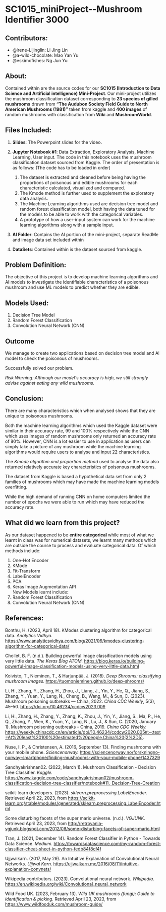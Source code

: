 # SC1015_miniProject--Mushroom Identifier 3000

## Contributors:
- @irene-Lijinglin: Li Jing Lin  
- @a-wild-chocolate: Mao Yan Yu
- @eskimofishes: Ng Jun Yu

## About:
Contained within are the source codes for our **SC1015 (Introduction to Data Science and Artificial intelligence) Mini-Project**. Our mini-project utilizes the mushroom classification dataset corresponding to **23 species of gilled mushrooms** drawn from **“The Audubon Society Field Guide to North American Mushrooms (1981)”** taken from kaggle and **400 images** of random mushrooms with classification from **Wiki** and **MushroomWorld**.

## Files Included:
1) **Slides**: The Powerpoint slides for the video.
2) **Jupyter Notebook #1**: Data Extraction, Exploratory Analysis, Machine Learning, User input.
The code in this notebook uses the mushroom classification dataset sourced from Kaggle. The order of presentation is as follows: (The code has to be loaded in order)
    1)	The dataset is extracted and cleaned before being having the proportions of poisonous and edible mushrooms for each characteristic calculated, visualized and compared. 
    2)	The Kmode method is further used to supplement the exploratory data analysis. 
    3)	The Machine Learning algorithms used are decision tree model and random forest classification model, both having the data tuned for the models to be able to work with the categorical variables.
    4)	A prototype of how a user-input system can work for the machine learning algorithms along with a sample input.
3) **AI Folder**: Contains the AI portion of the mini-project, separate ReadMe and image data set included within

4) **DataSets**:
Contained within is the dataset sourced from kaggle.

## Problem Definition:
The objective of this project is to develop machine learning algorithms and AI models to investigate the identifiable characteristics of a poisonous mushroom and use ML models to predict whether they are edible.


## Models Used:  
1)	Decision Tree Model
2)	Random Forest Classification
3)	Convolution Neural Network (CNN) 

## Outcome
We manage to create two applications based on decision tree model and AI model to check the poisonous of mushrooms.

Successfully solved our problem.

*Risk Warning: Although our model's accuracy is high, we still strongly advise against eating any wild mushrooms.*


## Conclusion:

There are many characteristics which when analysed shows that they are unique to poisonous mushrooms.  

Both the machine learning algorithms which used the Kaggle dataset were similar in their accuracy rate, 99 and 100% respectively while the CNN which uses images of random mushrooms only returned an accuracy rate of 80%. However, CNN is a lot easier to use in application as users can simply take a picture of any mushroom while the machine learning algorithms would require users to analyse and input 22 characteristics.   

The *Kmode algorithm and proportion method* used to analyse the data also returned relatively accurate key characteristics of poisonous mushrooms.  

The dataset from Kaggle is based a hypothetical data set from only 2 families of mushrooms which may have made the machine learning models overfitting.  

While the high demand of running CNN on home computers limited the number of epochs we were able to run which may have reduced the accuracy rate.  


## What did we learn from this project?  
As our dataset happened to be **entire categorical** while most of what we learnt in class was for numerical datasets, we learnt many methods which are outside the course to process and evaluate categorical data. Of which methods include:  
1)	One-Hot Encoder  
2)	KMode  
3)	Fit-Transform  
4)	LabelEncoder  
5)	PCA  
6)	Keras Image Augmentation API  
New Models learnt include:  
1)	Random Forest Classification  
2)	Convolution Neural Network (CNN)  




## References:
Bonthu, H. (2023, April 18). KModes clustering algorithm for categorical data. *Analytics Vidhya.* https://www.analyticsvidhya.com/blog/2021/06/kmodes-clustering-algorithm-for-categorical-data/

Chollet, B. F. (n.d.). Building powerful image classification models using very little data. *The Keras Blog ATOM.* https://blog.keras.io/building-powerful-image-classification-models-using-very-little-data.html

Koivisto, T., Nieminen, T., & Harjunpää, J. (2018). *Deep Shrooms: classifying mushroom images.* https://tuomonieminen.github.io/deep-shrooms/

Li, H., Zhang, Y., Zhang, H., Zhou, J., Liang, J., Yin, Y., He, Q., Jiang, S., Zhang, Y., Yuan, Y., Lang, N., Cheng, B., Wang, M., & Sun, C. (2023). Mushroom poisoning outbreaks — China, 2022. *China CDC Weekly*, 5(3), 45–50. https://doi.org/10.46234/ccdcw2023.009

Li, H., Zhang, H., Zhang, Y., Zhang, K., Zhou, J., Yin, Y., Jiang, S., Ma, P., He, Q., Zhang, Y., Wen, K., Yuan, Y., Lang, N., Lu, J., & Sun, C. (2020, January 1). Mushroom poisoning outbreaks - China, 2019. *China CDC Weekly.* https://weekly.chinacdc.cn/en/article/doi/10.46234/ccdcw2020.005#:~:text=At%20least%20100%20estimated%20people,China%20(2%2D5).

Nuse, I. P., & Christensen, A. (2016, September 13). Finding mushrooms with your mobile phone. *Sciencenorway.* https://sciencenorway.no/forskningno-norway-smartphone/finding-mushrooms-with-your-mobile-phone/1437329

Sandhyakrishnan02. (2022, March 1). Mushroom Classification - Decision Tree Classifier. *Kaggle.* https://www.kaggle.com/code/sandhyakrishnan02/mushroom-classification-decision-tree-classifier/notebook#11.-Decision-Tree-Creation

scikit-learn developers. (2023). *sklearn.preprocessing.LabelEncoder.* Retrieved April 22, 2023, from https://scikit-learn.org/stable/modules/generated/sklearn.preprocessing.LabelEncoder.html

Some disturbing facets of the super mario universe. (n.d.). *VGJUNK.* Retrieved April 23, 2023, from http://retrovania-vgjunk.blogspot.com/2012/08/some-disturbing-facets-of-super-mario.html

Tran, J. (2021, December 14). Random Forest Classifier in Python - Towards Data Science. *Medium.* https://towardsdatascience.com/my-random-forest-classifier-cheat-sheet-in-python-fedb84f8cf4f

Ujjwalkarn. (2017, May 29). An Intuitive Explanation of Convolutional Neural Networks. *Ujjwal Karn.* https://ujjwalkarn.me/2016/08/11/intuitive-explanation-convnets/

Wikipedia contributors. (2023). Convolutional neural network. *Wikipedia.* https://en.wikipedia.org/wiki/Convolutional_neural_network

Wild Food UK. (2023, February 13). *Wild UK mushrooms (fungi): Guide to identification & picking.* Retrieved April 23, 2023, from https://www.wildfooduk.com/mushroom-guide/


